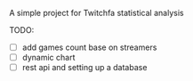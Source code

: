 A simple project for Twitchfa statistical analysis

TODO:
- [ ] add games count base on streamers
- [ ] dynamic chart
- [ ] rest api and setting up a database
